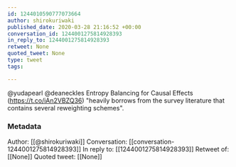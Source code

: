 ```yaml
---
id: 1244010590777073664
author: shirokuriwaki
published_date: 2020-03-28 21:16:52 +00:00
conversation_id: 1244001275814928393
in_reply_to: 1244001275814928393
retweet: None
quoted_tweet: None
type: tweet
tags:

---
```


@yudapearl @deaneckles Entropy Balancing for Causal Effects (https://t.co/iAn2VBZQ36) "heavily borrows from the survey literature that contains several reweighting schemes".

### Metadata

Author: [[@shirokuriwaki]]
Conversation: [[conversation-1244001275814928393]]
In reply to: [[1244001275814928393]]
Retweet of: [[None]]
Quoted tweet: [[None]]
